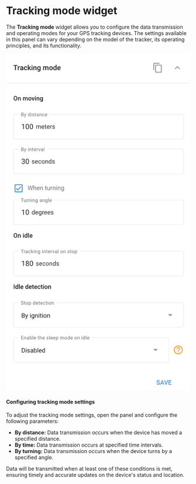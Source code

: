 # Tracking mode widget

The **Tracking mode** widget allows you to configure the data transmission and operating modes for your GPS tracking devices. The settings available in this panel can vary depending on the model of the tracker, its operating principles, and its functionality.

![image-20240815-182719.png](attachments/image-20240815-182719.png)

#### Configuring tracking mode settings

To adjust the tracking mode settings, open the panel and configure the following parameters:

- **By distance:** Data transmission occurs when the device has moved a specified distance.
- **By time:** Data transmission occurs at specified time intervals.
- **By turning:** Data transmission occurs when the device turns by a specified angle.

Data will be transmitted when at least one of these conditions is met, ensuring timely and accurate updates on the device's status and location.